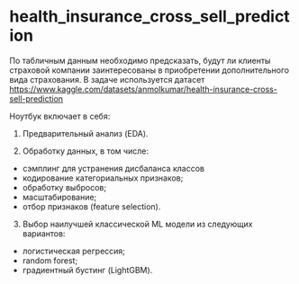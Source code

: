 # health_insurance_cross_sell_prediction
По табличным данным необходимо предсказать, будут ли клиенты страховой компании заинтересованы в приобретении дополнительного вида страхования. В задаче используется датасет https://www.kaggle.com/datasets/anmolkumar/health-insurance-cross-sell-prediction

Ноутбук включает в себя:

1) Предварительный анализ (EDA).  
  
2) Обработку данных, в том числе: 

- сэмплинг для устранения дисбаланса классов
- кодирование категориальных признаков;    
- обработку выбросов;
- масштабирование;
- отбор признаков (feature selection).

3) Выбор наилучшей классической ML модели из следующих вариантов:

- логистическая регрессия;
- random forest;
- градиентный бустинг (LightGBM).
